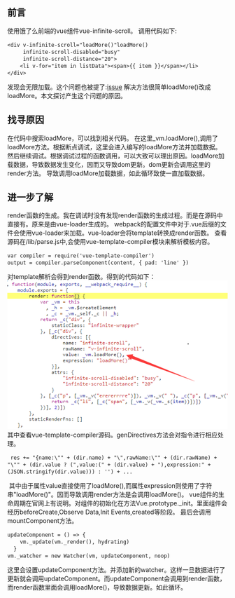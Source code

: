 ## 前言
使用饿了么前端的vue组件vue-infinite-scroll。
调用代码如下:
```
<div v-infinite-scroll="loadMore()"loadMore()
     infinite-scroll-disabled="busy"
     infinite-scroll-distance="20">
	<li v-for="item in listData"><span>{{ item }}</span></li>
</div>
```
发现会无限加载。这个问题也被提了:[issue](https://github.com/ElemeFE/vue-infinite-scroll/issues/35)
解决方法很简单loadMore()改成loadMore。本文探讨产生这个问题的原因。

## 找寻原因
在代码中搜索loadMore，可以找到相关代码。
在这里_vm.loadMore(),调用了loadMore方法。根据断点调试，这里会进入编写的loadMore方法并加载数据。
然后继续调试。根据调试过程的函数调用，可以大致可以理出原因。loadMore加载数据，导致数据发生变化，因而又导致dom更新。dom更新会调用这里的render方法。
导致调用loadMore加载数据，如此循环致使一直加载数据。

## 进一步了解
  render函数的生成。我在调试时没有发现render函数的生成过程。而是在源码中直接有。原来是由vue-loader生成的。
  webpack的配置文件中对于.vue后缀的文件会使用vue-loader来加载。vue-loader会将template转换成render函数。
  查看源码在/lib/parse.js中,会使用vue-template-compiler模块来解析模板内容。
  ```
  var compiler = require('vue-template-compiler')
  output = compiler.parseComponent(content, { pad: 'line' })
  ```
  对template解析会得到render函数。得到的代码如下：
  ![image](https://github.com/seulike/blog/blob/master/img/loadMore1.png)   
  其中查看vue-template-compiler源码。genDirectives方法会对指令进行相应处理。
  ```
  res += "{name:\"" + (dir.name) + "\",rawName:\"" + (dir.rawName) + "\"" + (dir.value ? (",value:(" + (dir.value) + "),expression:" + (JSON.stringify(dir.value))) : '') + ...
  ```
  其中由于属性value直接使用了loadMore(),而属性expression则使用了字符串"loadMore()"。因而导致调用render方法是会调用loadMore()。
  vue组件的生命周期在官网上有说明。对组件的初始化在方法Vue.prototype._init。里面组件会经历beforeCreate,Observe Data,Init Events,created等阶段。
  最后会调用mountComponent方法。
  ```
  updateComponent = () => {
      vm._update(vm._render(), hydrating)
    }
  vm._watcher = new Watcher(vm, updateComponent, noop)
  ```
  这里会设置updateComponent方法。并添加新的watcher。这样一旦数据进行了更新就会调用updateComponent。而updateComponent会调用到render函数，
  而render函数里面会调用loadMore()，导致数据更新。如此循环。
  
  
  
  
  
  



